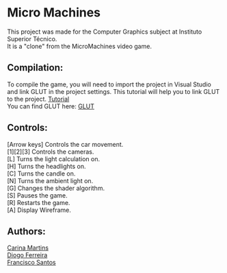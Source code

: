 # Micro Machines
This project was made for the Computer Graphics subject at Instituto Superior Técnico.<br />
It is a "clone" from the MicroMachines video game.<br />

## Compilation:
To compile the game, you will need to import the project in Visual Studio and link GLUT in the project settings. This tutorial will help you to link GLUT to the project. [Tutorial](https://goo.gl/AGa4Z0)<br />
You can find GLUT here:  [GLUT](https://goo.gl/Nlixig)

## Controls:<br />
[Arrow keys] Controls the car movement.<br />
[1][2][3] Controls the cameras.<br />
[L] Turns the light calculation on.<br />
[H] Turns the headlights on.<br />
[C] Turns the candle on.<br />
[N] Turns the ambient light on.<br />
[G] Changes the shader algorithm.<br />
[S] Pauses the game.<br />
[R] Restarts the game.<br />
[A] Display Wireframe.<br />

## Authors:
[Carina Martins](https://github.com/carinamgm)<br />
[Diogo Ferreira](https://github.com/drlferreira)<br />
[Francisco Santos](https://github.com/xxlxpto)<br />
